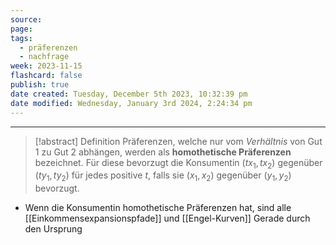 ```yaml
---
source: 
page: 
tags:
  - präferenzen
  - nachfrage
week: 2023-11-15
flashcard: false
publish: true
date created: Tuesday, December 5th 2023, 10:32:39 pm
date modified: Wednesday, January 3rd 2024, 2:24:34 pm
---
```

***

> [!abstract] Definition
> Präferenzen, welche nur vom *Verhältnis* von Gut 1 zu Gut 2 abhängen, werden als **homothetische Präferenzen** bezeichnet. Für diese bevorzugt die Konsumentin $(tx_{1}, tx_{2})$ gegenüber $(ty_{1}, ty_{2})$ für jedes positive $t$, falls sie $(x_{1}, x_{2})$ gegenüber $(y_{1}, y_{2})$ bevorzugt.

- Wenn die Konsumentin homothetische Präferenzen hat, sind alle [[Einkommensexpansionspfade]] und [[Engel-Kurven]] Gerade durch den Ursprung 